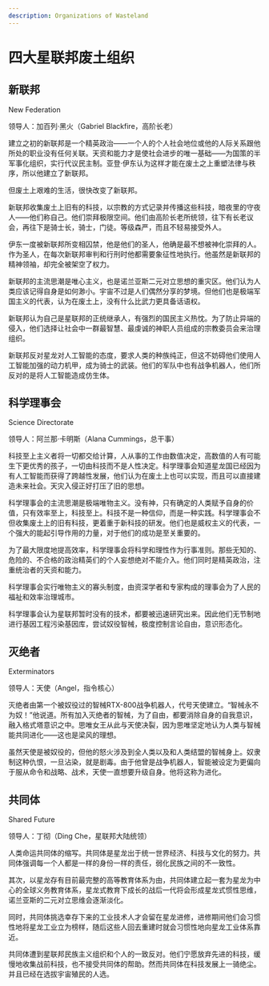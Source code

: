 ```yaml
---
description: Organizations of Wasteland
---
```


# 四大星联邦废土组织

## 新联邦 

New Federation

领导人：加百列·黑火（Gabriel Blackfire，高阶长老）

建立之初的新联邦是一个精英政治——一个人的个人社会地位或他的人际关系跟他所处的职业没有任何关联。天资和能力才是使社会进步的唯一基础——为国策的半军事化组织，实行代议民主制。亚登·伊东认为这样才能在废土之上重塑法律与秩序，所以他建立了新联邦。

但废土上艰难的生活，很快改变了新联邦。

新联邦收集废土上旧有的科技，以宗教的方式记录并传播这些科技，暗夜里的守夜人——他们称自己。他们崇拜极限空间。他们由高阶长老所统领，往下有长老议会，再往下是骑士长，骑士，门徒。等级森严，而且不轻易接受外人。

伊东一度被新联邦所变相囚禁，他是他们的圣人，他确是最不想被神化崇拜的人。作为圣人，在每次新联邦审判和行刑时他都需要象征性地执行。他虽然是新联邦的精神领袖，却完全被架空了权力。

新联邦的主流思潮是唯心主义，也是诺兰亚斯二元对立思想的重灾区。他们认为人类应该记得自身是如何渺小。宇宙不过是人们偶然分享的梦境。但他们也是极端军国主义的代表，认为在废土上，没有什么比武力更具备话语权。

新联邦认为自己是星联邦的正统继承人，有强烈的国民主义热忱。为了防止异端的侵入，他们选择让社会中一群最智慧、最虔诚的神职人员组成的宗教委员会来治理组织。

新联邦反对星龙对人工智能的态度，要求人类的种族纯正，但这不妨碍他们使用人工智能加强的动力机甲，成为骑士的武装。他们的军队中也有战争机器人，他们所反对的是将人工智能造成仿生体。

## 科学理事会

Science Directorate

领导人：阿兰那·卡明斯（Alana Cummings，总干事）

科技至上主义者将一切都交给计算，人从事的工作由数值决定，高数值的人有可能生下更优秀的孩子，一切由科技而不是人性决定。科学理事会知道星龙国已经因为有人工智能而获得了跨越性发展，他们认为在废土上也可以实现，而且可以直接建造未来社会。天灾入侵正好打压了旧的思想。

科学理事会的主流思潮是极端唯物主义。没有神，只有确定的人类赋予自身的价值，只有效率至上，科技至上。科技不是一种信仰，而是一种实践。科学理事会不但收集废土上的旧有科技，更着重于新科技的研发。他们也是威权主义的代表，一个强大的能起引导作用的力量，对于他们的成功是至关重要的。

为了最大限度地提高效率，科学理事会将科学和理性作为行事准则。那些无知的、危险的、不合格的政治精英们的个人妄想绝对不能介入。他们同时是精英政治，注重统治者的天资和能力。

科学理事会实行唯物主义的寡头制度，由资深学者和专家构成的理事会为了人民的福祉和效率治理城市。

科学理事会认为星联邦暂时没有的技术，都要被迅速研究出来。因此他们无节制地进行基因工程污染基因库，尝试奴役智械，极度控制言论自由，意识形态化。

## 灭绝者

Exterminators

领导人：天使（Angel，指令核心）

灭绝者由第一个被奴役过的智械RTX-800战争机器人，代号天使建立。“智械永不为奴！”他说道。所有加入灭绝者的智械，为了自由，都要消除自身的自我意识，融入格式塔意识之中。思唯女王从此与天使决裂，因为思唯坚定地认为人类与智械能共同进化——这也是梁风的理想。

虽然天使是被奴役的，但他的怒火涉及到全人类以及和人类结盟的智械身上。奴隶制这种仇恨，一旦沾染，就是剧毒。由于他曾是战争机器人，智能被设定为更偏向于服从命令和战略、战术，天使一直想要升级自身。他将这称为进化。

## 共同体

Shared Future

领导人：丁彻（Ding Che，星联邦大陆统领）

人类命运共同体的缩写。共同体是星龙出于统一世界经济、科技与文化的努力。共同体强调每一个人都是一样的身份一样的责任，弱化民族之间的不一致性。

其次，以星龙存有目前最完整的高等教育体系为由，共同体建立起一套为星龙为中心的全球义务教育体系，星龙式教育下成长的战后一代将会形成星龙式惯性思维，诺兰亚斯的二元对立思维会逐渐淡化。

同时，共同体挑选幸存下来的工业技术人才会留在星龙进修，进修期间他们会习惯性地将星龙工业立为榜样，随后这些人回去重建时就会习惯性地向星龙工业体系靠近。

共同体遭到星联邦民族主义组织和个人的一致反对。他们宁愿放弃先进的科技，缓慢地收集战前科技，也不接受共同体的帮助。然而共同体在科技发展上一骑绝尘。并且已经在选拔宇宙殖民的人选。

